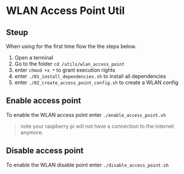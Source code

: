 # WLAN Access Point Util

## Steup

When using for the first time flow the the steps below.

1. Open a terminal
2. Go to the folder `cd /utils/wlan_access_point` 
3. enter `chmod +x *` to grant execution rights
4. enter `./01_install_dependencies.sh` to install all dependencies
5. enter `./02_create_access_point_config.sh` to create a WLAN config


## Enable access point

To enable the WLAN access point enter `./enable_access_point.sh`

> note your raspberry pi will not have a connection to the internet anymore.

## Disable access point

To enable the WLAN disable point enter `./disable_access_point.sh`


